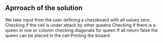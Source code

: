 ## Aprroach of the solution
We take input from the user
defining a chessboard with all values zero.
Checking if the cell is under attack by other queens
Checking if there is  a queen in row or column
checking diagonals for queen
If all return false the queen can be placed in the cell
Printing the boaard
